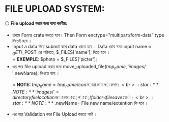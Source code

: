 # FILE UPLOAD SYSTEM:<br>
:white_circle: **File upload করার জন্য যাযা করণীয়:**<br>
- প্রথমে Form crate করতে হবে। Then Form enctype="multipart/form-data” type দিতেই হবে ।
- Input a data দিয়ে submit করে data ধরতে হবে । Data ধরার সময় input name এ  $_GET/$_POST এর পরিবতে, $_FILES['name']; দিতে হবে ।<br>
:star: **EXEMPLE**: $photo = $_FILES['picter'];<br>
- এর পরে file upload করার জন্য move_uploaded_file($tmp_name ,'images/'.$newName); লিখতে হবে । <br><br>
:star: **NOTE:** $tmp_name= tmp_name/con নাম/কানেকশন।<br>
:star: **NOTE:** 'images/'= directory file location কোন জায়গায়/folder এ file save হবে ।<br>
:star: **NOTE:**.$newName= File new name/extention কি হবে ।<br><br>
- এর পরে Validation করে File Upload করতে পারি । 
